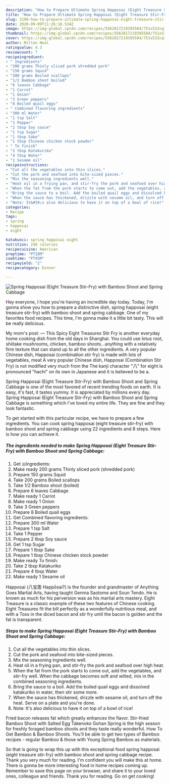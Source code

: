 ```yaml
---
description: "How to Prepare Ultimate Spring Happosai (Eight Treasure Stir-Fry) with Bamboo Shoot and Spring Cabbage"
title: "How to Prepare Ultimate Spring Happosai (Eight Treasure Stir-Fry) with Bamboo Shoot and Spring Cabbage"
slug: 3198-how-to-prepare-ultimate-spring-happosai-eight-treasure-stir-fry-with-bamboo-shoot-and-spring-cabbage
date: 2020-09-09T11:26:18.534Z
image: https://img-global.cpcdn.com/recipes/5562817219395584/751x532cq70/spring-happosai-eight-treasure-stir-fry-with-bamboo-shoot-and-spring-cabbage-recipe-main-photo.jpg
thumbnail: https://img-global.cpcdn.com/recipes/5562817219395584/751x532cq70/spring-happosai-eight-treasure-stir-fry-with-bamboo-shoot-and-spring-cabbage-recipe-main-photo.jpg
cover: https://img-global.cpcdn.com/recipes/5562817219395584/751x532cq70/spring-happosai-eight-treasure-stir-fry-with-bamboo-shoot-and-spring-cabbage-recipe-main-photo.jpg
author: Milton Neal
ratingvalue: 4.3
reviewcount: 7
recipeingredient:
- " Ingredients"
- "200 grams Thinly sliced pork shredded pork"
- "150 grams Squid"
- "200 grams Boiled scallops"
- "1/2 Bamboo shoot boiled"
- "6 leaves Cabbage"
- "1 Carrot"
- "1 Onion"
- "3 Green peppers"
- "8 Boiled quail eggs"
- " Combined flavoring ingredients"
- "300 ml Water"
- "1 tsp Salt"
- "1 Pepper"
- "2 tbsp Soy sauce"
- "1 tsp Sugar"
- "1 tbsp Sake"
- "1 tbsp Chinese chicken stock powder"
- " To finish"
- "2 tbsp Katakuriko"
- "4 tbsp Water"
- "1 Sesame oil"
recipeinstructions:
- "Cut all the vegetables into thin slices."
- "Cut the pork and seafood into bite-sized pieces."
- "Mix the seasoning ingredients well."
- "Heat oil in a frying pan, and stir-fry the pork and seafood over high heat."
- "When the fat from the pork starts to come out, add the vegetables, and stir-fry well. When the cabbage becomes soft and wilted, mix in the combined seasoning ingredients."
- "Bring the sauce to a boil. Add the boiled quail eggs and dissolved katakuriko in water, then stir some more."
- "When the sauce has thickened, drizzle with sesame oil, and turn off the heat. Serve on a plate and you&#39;re done."
- "Note: It&#39;s also delicious to have it on top of a bowl of rice!"
categories:
- Recipe
tags:
- spring
- happosai
- eight

katakunci: spring happosai eight 
nutrition: 248 calories
recipecuisine: American
preptime: "PT18M"
cooktime: "PT45M"
recipeyield: "2"
recipecategory: Dinner

---
```



![Spring Happosai (Eight Treasure Stir-Fry) with Bamboo Shoot and Spring Cabbage](https://img-global.cpcdn.com/recipes/5562817219395584/751x532cq70/spring-happosai-eight-treasure-stir-fry-with-bamboo-shoot-and-spring-cabbage-recipe-main-photo.jpg)

Hey everyone, I hope you're having an incredible day today. Today, I'm gonna show you how to prepare a distinctive dish, spring happosai (eight treasure stir-fry) with bamboo shoot and spring cabbage. One of my favorites food recipes. This time, I'm gonna make it a little bit tasty. This will be really delicious.

My mom&#39;s post: — This Spicy Eight Treasures Stir Fry is another everyday home cooking dish from the old days in Shanghai. You could use lotus root, shiitake mushrooms, chicken, bamboo shoots…anything with a relatively firm texture that can stand up to all the other ingredients. A very popular Chinese dish, Happosai (combination stir fry) is made with lots of vegetables, meat A very popular Chinese dish, Happosai (Combination Stir Fry) is not modified very much from the The kanji character &#34;八&#34; for eight is pronounced &#34;hachi&#34; on its own in Japanese and it is believed to be a.

Spring Happosai (Eight Treasure Stir-Fry) with Bamboo Shoot and Spring Cabbage is one of the most favored of recent trending foods on earth. It is easy, it's fast, it tastes yummy. It is appreciated by millions every day. Spring Happosai (Eight Treasure Stir-Fry) with Bamboo Shoot and Spring Cabbage is something which I've loved my entire life. They are fine and they look fantastic.


To get started with this particular recipe, we have to prepare a few ingredients. You can cook spring happosai (eight treasure stir-fry) with bamboo shoot and spring cabbage using 22 ingredients and 8 steps. Here is how you can achieve it.

<!--inarticleads1-->

##### The ingredients needed to make Spring Happosai (Eight Treasure Stir-Fry) with Bamboo Shoot and Spring Cabbage:

1. Get  ◎Ingredients:
1. Make ready 200 grams Thinly sliced pork (shredded pork)
1. Prepare 150 grams Squid
1. Take 200 grams Boiled scallops
1. Take 1/2 Bamboo shoot (boiled)
1. Prepare 6 leaves Cabbage
1. Make ready 1 Carrot
1. Make ready 1 Onion
1. Take 3 Green peppers
1. Prepare 8 Boiled quail eggs
1. Get  Combined flavoring ingredients:
1. Prepare 300 ml Water
1. Prepare 1 tsp Salt
1. Take 1 Pepper
1. Prepare 2 tbsp Soy sauce
1. Get 1 tsp Sugar
1. Prepare 1 tbsp Sake
1. Prepare 1 tbsp Chinese chicken stock powder
1. Make ready  To finish:
1. Take 2 tbsp Katakuriko
1. Prepare 4 tbsp Water
1. Make ready 1 Sesame oil


Happosai (八宝斎 Happōsai?) is the founder and grandmaster of Anything Goes Martial Arts, having taught Genma Saotome and Soun Tendo. He is known as much for his perversion was as his martial arts mastery. Eight Treasure is a classic example of these two features of Chinese cooking. Eight Treasures fit the bill perfectly as a wonderfully nutritious meal, and with a Toss in the diced bacon and stir fry until the bacon is golden and the fat is transparent. 

<!--inarticleads2-->

##### Steps to make Spring Happosai (Eight Treasure Stir-Fry) with Bamboo Shoot and Spring Cabbage:

1. Cut all the vegetables into thin slices.
1. Cut the pork and seafood into bite-sized pieces.
1. Mix the seasoning ingredients well.
1. Heat oil in a frying pan, and stir-fry the pork and seafood over high heat.
1. When the fat from the pork starts to come out, add the vegetables, and stir-fry well. When the cabbage becomes soft and wilted, mix in the combined seasoning ingredients.
1. Bring the sauce to a boil. Add the boiled quail eggs and dissolved katakuriko in water, then stir some more.
1. When the sauce has thickened, drizzle with sesame oil, and turn off the heat. Serve on a plate and you&#39;re done.
1. Note: It&#39;s also delicious to have it on top of a bowl of rice!


Fried bacon releases fat which greatly enhances the flavor. Stir-fried Bamboo Shoot with Salted Egg Takenoko Gohan Spring is the high season for freshly foraged bamboo shoots and they taste really wonderful. How To Get Bamboo &amp; Bamboo Shoots. You&#39;ll be able to get two types of Bamboo recipes - regular Bamboo &amp; those with Young Spring Bamboo as materials. 

So that is going to wrap this up with this exceptional food spring happosai (eight treasure stir-fry) with bamboo shoot and spring cabbage recipe. Thank you very much for reading. I'm confident you will make this at home. There is gonna be more interesting food in home recipes coming up. Remember to save this page on your browser, and share it to your loved ones, colleague and friends. Thank you for reading. Go on get cooking!
